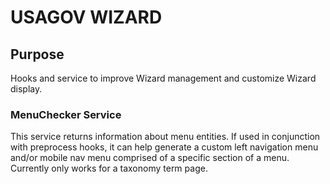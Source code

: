# USAGOV WIZARD

## Purpose
Hooks and service to improve Wizard management and customize Wizard display.

### MenuChecker Service

This service returns information about menu entities. If used in conjunction
with preprocess hooks, it can help generate a custom left navigation menu and/or
mobile nav menu comprised of a specific section of a menu. Currently only works for
a taxonomy term page.


